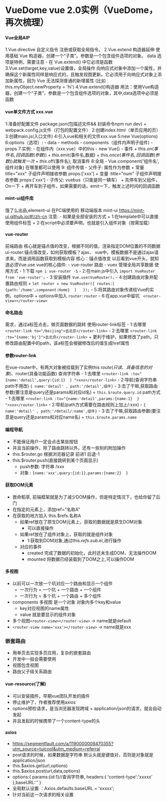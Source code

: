 # VueDome vue 2.0实例（VueDome，再次梳理）
#### Vue全局AIP
  1.Vue.directive 自定义指令
  	注册或获取全局指令。
  2.Vue.extend 构造器延伸
	使用基础 Vue 构造器，创建一个“子类”。参数是一个包含组件选项的对象。
  	data 选项是特例，需要注意 - 在 Vue.extend() 中它必须是函数
  3.Vue.set(target,key,value)设置值，全局操作
  	向响应式对象中添加一个属性，并确保这个新属性同样是响应式的，且触发视图更新。它必须用于向响应式对象上添加新属性，因为 Vue 无法探测普通的新增属性 	   (比如 this.myObject.newProperty = 'hi')
  4.Vue.extend()构造器
  	用法：使用Vue构造器，创建一个“子类”，参数是一个包含组件选项的对象，其中,data选项中必须是函数
 #### vue单文件方式 xxx.vue
 1:准备好配置文件 package.json(包描述文件&& 封装命令npm run dev) + webpack.config.js文件（打包的配置文件）
 2:创建index.html（单页应用的页）
 3:创建main.js(入口文件) 
 4:引入vue和相关的文件xxx.vue
 5:new Vue(options)
 6:options（选项）: 
    - data
    - methods
    - components（组件内声明子组件)
    - props
 7:实例:
    - 在组件内（xxx.vue）中的this
    - new Vue()
    - 事件
        + this.$on(事件名,回调函数(参数))
        + this.$emit(事件名,数据)
        + this.$once(事件名,回调函数(参数)) 就触发一次
        + this.$off(事件名); 取消事件
 8:全局
    - Vue.component('组件名',组件对象)  在哪里都可以使用
 9: 组件传值
    - 父传子: 属性作为参数
        + 常量 title="xxx"   子组件声明接收参数 props:['xxx']
        + 变量 :title="num"  子组件声明接收参数 props:['xxx']
    - 子传父: vuebus（只能是同一辆车）
        + 先停车到父组件，On一下
        + 再开车到子组件，如果需要的话，emit一下，触发上述时间的回调函数
#### mint-ui组件库
 饿了么出品,element-ui 在PC端使用的
 移动端版本 mint-ui
 https://mint-ui.github.io/#!/zh-cn
 注意:
    - 如果是全部安装的方式
        + 1:在template中可以直接使用组件标签
        + 2:在script中必须要声明，也就是引入组件对象（按需加载）
 #### vue-router
 前端路由 核心就是锚点值的改变，根据不同的值，渲染指定DOM位置的不同数据
 ui-router:锚点值改变，如何获取模板？ajax、
 vue中，模板数据不是通过ajax请求来，而是调用函数获取到模板内容
 核心：锚点值改变
 以后看到vue开头，就知道必须Vue.use
 vue的核心插件:
    - vue-router 路由
    - vuex 管理全局共享数据
 使用方式
    - 1:下载 `npm i vue-router -S`
    - 2:在main.js中引入 `import VueRouter from 'vue-router';`
    - 3:安装插件 `Vue.use(VueRouter);`
    - 4:创建路由对象并配置路由规则
        + `let router = new VueRouter({ routes:[ {path:'/home',component:Home}  ]   });`
    - 5:将其路由对象传递给Vue的实例，options中
        + options中加入 `router:router`
    - 6:在app.vue中留坑 ` <router-view></router-view>`
 #### 命名路由
 需求，通过a标签点击，做页面数据的跳转
 使用router-link标签
    - 1:去哪里 `<router-link to="/beijing">去北京</router-link>`
    - 2:去哪里 `<router-link :to="{name:'bj'}">去北京</router-link>`
        + 更利于维护，如果修改了path，只修改路由配置中的path，该a标签会根据修改后的值生成href属性
#### 参数router-link
 在vue-router中，有两大对象被挂载到了实例this
 $route(只读、具备信息的对象)、$router(具备功能函数)
 查询字符串
    - 1:去哪里 `<router-link :to="{name:'detail',query:{id:1}  } ">xxx</router-link>`
    - 2:导航(查询字符串path不用改) `{ name:'detail' , path:'/detail',组件}`
    - 3:去了干嘛,获取路由参数(要注意是query还是params和对应id名)
        + `this.$route.query.id`
 path方式
    - 1:去哪里 `<router-link :to="{name:'detail',params:{name:1}  } ">xxx</router-link>`
    - 2:导航(path方式需要在路由规则上加上/:xxx) 
    - `{ name:'detail' , path:'/detail/:name',组件}`
    - 3:去了干嘛,获取路由参数(要注意是query还是params和对应name名)
        + `this.$route.params.name`
#### 编程导航
* 不能保证用户一定会点击某些按钮
* 并且当前操作，除了路由跳转以外，还有一些别的附加操作
* this.$router.go 根据浏览器记录 前进1 后退-1
* this.$router.push(直接跳转到某个页面显示)
    - push参数: 字符串 /xxx
    - 对象 :  `{name:'xxx',query:{id:1},params:{name:2}  }`
#### 获取DOM元素
* 救命稻草, 前端框架就是为了减少DOM操作，但是特定情况下，也给你留了后门
* 在指定的元素上，添加ref="名称A"
* 在获取的地方加入 this.$refs.名称A  
    - 如果ref放在了原生DOM元素上，获取的数据就是原生DOM对象
        + 可以直接操作
    - 如果ref放在了组件对象上，获取的就是组件对象
        + 1:获取到DOM对象,通过this.$refs.sub.$el,进行操作
    - 对应的事件
        + created 完成了数据的初始化，此时还未生成DOM，无法操作DOM
        + mounted 将数据已经装载到了DOM之上,可以操作DOM
#### 多视图
* 以前可以一次放一个坑对应一个路由和显示一个组件
    - 一次行为 = 一个坑 + 一个路由 + 一个组件
    - 一次行为 = 多个坑 + 一个路由 + 多个组件
* components 多视图 是一个对象 对象内多个key和value
    - key对应视图的name属性
    - value 就是要显示的组件对象
* 多个视图`<router-view></router-view>` -> name就是default
* `<router-view name='xxx'></router-view>` -> name就是xxx
### 嵌套路由
* 用单页去实现多页应用，复杂的嵌套路由
* 开发中一般会需要使用
* 视图包含视图
* 路由父子级关系路由
#### vue-resource(了解)
* 可以安装插件，早期vue团队开发的插件
* 停止维护了，作者推荐使用axios
* options预检请求，是当浏览器发现跨域 + application/json的请求，就会自动发起
* 并且发起的时候携带了一个content-type的头
#### axios
* https://segmentfault.com/a/1190000008470355?utm_source=tuicool&utm_medium=referral
* post请求的时候，如果数据是字符串 默认头就是键值对，否则是对象就是application/json
* this.$axios.get(url,options)
* this.$axios.post(url,data,options)
* options:{ params:{id:1}//查询字符串, headers:{ 'content-type':'xxxxx' },baseURL:''  }
* 全局默认设置 ：Axios.defaults.baseURL = 'xxxxx';
* 针对当前这一次请求的相关设置
